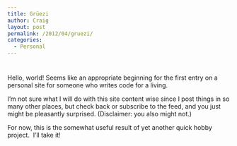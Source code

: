 ```yaml
---
title: Grüezi
author: Craig
layout: post
permalink: /2012/04/gruezi/
categories:
  - Personal
---
```

# 

Hello, world! Seems like an appropriate beginning for the first entry on a personal site for someone who writes code for a living.

I’m not sure what I will do with this site content wise since I post things in so many other places, but check back or subscribe to the feed, and you just might be pleasantly surprised. (Disclaimer: you also might not.)

For now, this is the somewhat useful result of yet another quick hobby project.  I’ll take it!